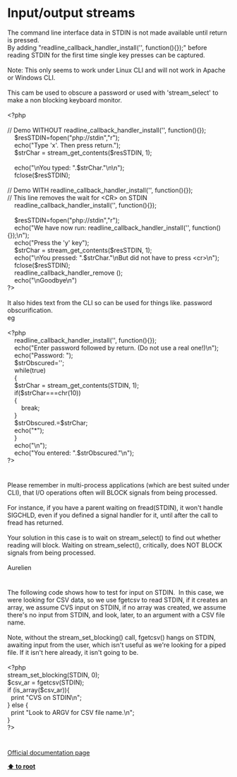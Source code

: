 # Input/output streams




<div class="phpcode"><span class="html">
The command line interface data in STDIN is not made available until return is pressed.<br>By adding &quot;readline_callback_handler_install(&apos;&apos;, function(){});&quot; before reading STDIN for the first time single key presses can be captured. <br><br>Note: This only seems to work under Linux CLI and will not work in Apache or Windows CLI.<br><br>This cam be used to obscure a password or used with &apos;stream_select&apos; to make a non blocking keyboard monitor.<br><br><span class="default">&lt;?php<br><br></span><span class="comment">// Demo WITHOUT readline_callback_handler_install(&apos;&apos;, function(){});<br>&#xA0; &#xA0; </span><span class="default">$resSTDIN</span><span class="keyword">=</span><span class="default">fopen</span><span class="keyword">(</span><span class="string">&quot;php://stdin&quot;</span><span class="keyword">,</span><span class="string">&quot;r&quot;</span><span class="keyword">);<br>&#xA0; &#xA0; echo(</span><span class="string">&quot;Type &apos;x&apos;. Then press return.&quot;</span><span class="keyword">);<br>&#xA0; &#xA0; </span><span class="default">$strChar </span><span class="keyword">= </span><span class="default">stream_get_contents</span><span class="keyword">(</span><span class="default">$resSTDIN</span><span class="keyword">, </span><span class="default">1</span><span class="keyword">);<br><br>&#xA0; &#xA0; echo(</span><span class="string">&quot;\nYou typed: &quot;</span><span class="keyword">.</span><span class="default">$strChar</span><span class="keyword">.</span><span class="string">&quot;\n\n&quot;</span><span class="keyword">);<br>&#xA0; &#xA0; </span><span class="default">fclose</span><span class="keyword">(</span><span class="default">$resSTDIN</span><span class="keyword">);<br>&#xA0; &#xA0; <br></span><span class="comment">// Demo WITH readline_callback_handler_install(&apos;&apos;, function(){});<br>// This line removes the wait for &lt;CR&gt; on STDIN<br>&#xA0; &#xA0; </span><span class="default">readline_callback_handler_install</span><span class="keyword">(</span><span class="string">&apos;&apos;</span><span class="keyword">, function(){});<br>&#xA0; &#xA0; <br>&#xA0; &#xA0; </span><span class="default">$resSTDIN</span><span class="keyword">=</span><span class="default">fopen</span><span class="keyword">(</span><span class="string">&quot;php://stdin&quot;</span><span class="keyword">,</span><span class="string">&quot;r&quot;</span><span class="keyword">);<br>&#xA0; &#xA0; echo(</span><span class="string">&quot;We have now run: readline_callback_handler_install(&apos;&apos;, function(){});\n&quot;</span><span class="keyword">);<br>&#xA0; &#xA0; echo(</span><span class="string">&quot;Press the &apos;y&apos; key&quot;</span><span class="keyword">);<br>&#xA0; &#xA0; </span><span class="default">$strChar </span><span class="keyword">= </span><span class="default">stream_get_contents</span><span class="keyword">(</span><span class="default">$resSTDIN</span><span class="keyword">, </span><span class="default">1</span><span class="keyword">);<br>&#xA0; &#xA0; echo(</span><span class="string">&quot;\nYou pressed: &quot;</span><span class="keyword">.</span><span class="default">$strChar</span><span class="keyword">.</span><span class="string">&quot;\nBut did not have to press &lt;cr&gt;\n&quot;</span><span class="keyword">);<br>&#xA0; &#xA0; </span><span class="default">fclose</span><span class="keyword">(</span><span class="default">$resSTDIN</span><span class="keyword">);<br>&#xA0; &#xA0; </span><span class="default">readline_callback_handler_remove </span><span class="keyword">();<br>&#xA0; &#xA0; echo(</span><span class="string">&quot;\nGoodbye\n&quot;</span><span class="keyword">)<br></span><span class="default">?&gt;<br></span><br>It also hides text from the CLI so can be used for things like. password obscurification. <br>eg<br><br><span class="default">&lt;?php<br>&#xA0; &#xA0; readline_callback_handler_install</span><span class="keyword">(</span><span class="string">&apos;&apos;</span><span class="keyword">, function(){});<br>&#xA0; &#xA0; echo(</span><span class="string">&quot;Enter password followed by return. (Do not use a real one!)\n&quot;</span><span class="keyword">);<br>&#xA0; &#xA0; echo(</span><span class="string">&quot;Password: &quot;</span><span class="keyword">);<br>&#xA0; &#xA0; </span><span class="default">$strObscured</span><span class="keyword">=</span><span class="string">&apos;&apos;</span><span class="keyword">;<br>&#xA0; &#xA0; while(</span><span class="default">true</span><span class="keyword">)<br>&#xA0; &#xA0; {<br>&#xA0; &#xA0; </span><span class="default">$strChar </span><span class="keyword">= </span><span class="default">stream_get_contents</span><span class="keyword">(</span><span class="default">STDIN</span><span class="keyword">, </span><span class="default">1</span><span class="keyword">);<br>&#xA0; &#xA0; if(</span><span class="default">$strChar</span><span class="keyword">===</span><span class="default">chr</span><span class="keyword">(</span><span class="default">10</span><span class="keyword">))<br>&#xA0; &#xA0; {<br>&#xA0; &#xA0; &#xA0; &#xA0; break;<br>&#xA0; &#xA0; }<br>&#xA0; &#xA0; </span><span class="default">$strObscured</span><span class="keyword">.=</span><span class="default">$strChar</span><span class="keyword">;<br>&#xA0; &#xA0; echo(</span><span class="string">&quot;*&quot;</span><span class="keyword">);<br>&#xA0; &#xA0; }<br>&#xA0; &#xA0; echo(</span><span class="string">&quot;\n&quot;</span><span class="keyword">);<br>&#xA0; &#xA0; echo(</span><span class="string">&quot;You entered: &quot;</span><span class="keyword">.</span><span class="default">$strObscured</span><span class="keyword">.</span><span class="string">&quot;\n&quot;</span><span class="keyword">);<br></span><span class="default">?&gt;</span>
</span>
</div>
  

#


<div class="phpcode"><span class="html">
Please remember in multi-process applications (which are best suited under CLI), that I/O operations often will BLOCK signals from being processed.<br><br>For instance, if you have a parent waiting on fread(STDIN), it won&apos;t handle SIGCHLD, even if you defined a signal handler for it, until after the call to fread has returned. <br><br>Your solution in this case is to wait on stream_select() to find out whether reading will block. Waiting on stream_select(), critically, does NOT BLOCK signals from being processed. <br><br>Aurelien</span>
</div>
  

#


<div class="phpcode"><span class="html">
The following code shows how to test for input on STDIN.&#xA0; In this case, we were looking for CSV data, so we use fgetcsv to read STDIN, if it creates an array, we assume CVS input on STDIN, if no array was created, we assume there&apos;s no input from STDIN, and look, later, to an argument with a CSV file name.<br><br>Note, without the stream_set_blocking() call, fgetcsv() hangs on STDIN, awaiting input from the user, which isn&apos;t useful as we&apos;re looking for a piped file. If it isn&apos;t here already, it isn&apos;t going to be.<br><br><span class="default">&lt;?php<br>stream_set_blocking</span><span class="keyword">(</span><span class="default">STDIN</span><span class="keyword">, </span><span class="default">0</span><span class="keyword">);<br></span><span class="default">$csv_ar </span><span class="keyword">= </span><span class="default">fgetcsv</span><span class="keyword">(</span><span class="default">STDIN</span><span class="keyword">);<br>if (</span><span class="default">is_array</span><span class="keyword">(</span><span class="default">$csv_ar</span><span class="keyword">)){<br>&#xA0; print </span><span class="string">&quot;CVS on STDIN\n&quot;</span><span class="keyword">;<br>} else {<br>&#xA0; print </span><span class="string">&quot;Look to ARGV for CSV file name.\n&quot;</span><span class="keyword">;<br>}<br></span><span class="default">?&gt;</span>
</span>
</div>
  

#

[Official documentation page](https://www.php.net/manual/en/features.commandline.io-streams.php)

**[⬆ to root](/)**